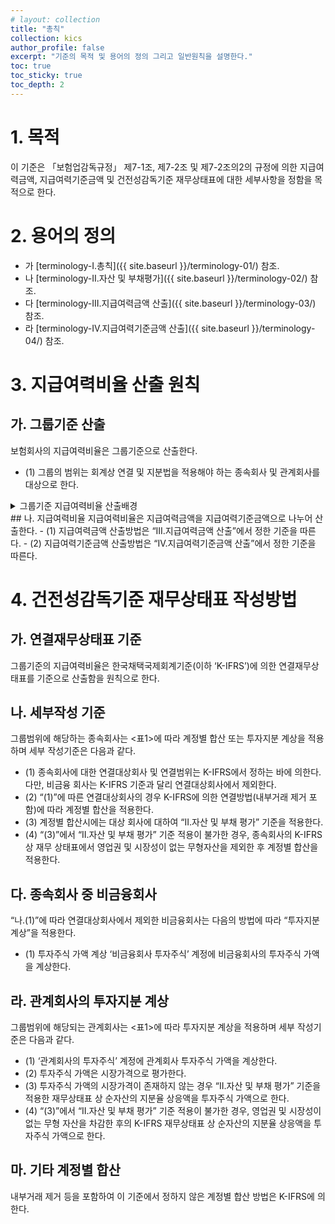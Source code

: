 ```yaml
---
# layout: collection
title: "총칙"
collection: kics
author_profile: false
excerpt: "기준의 목적 및 용어의 정의 그리고 일반원칙을 설명한다."
toc: true
toc_sticky: true
toc_depth: 2
---
```

# 1. 목적
이 기준은 「보험업감독규정」 제7-1조, 제7-2조 및 제7-2조의2의 규정에 의한 지급여력금액, 지급여력기준금액 및 건전성감독기준 재무상태표에 대한 세부사항을 정함을 목적으로 한다.

# 2. 용어의 정의
- 가 [terminology-I.총칙]({{ site.baseurl }}/terminology-01/) 참조.
- 나 [terminology-II.자산 및 부채평가]({{ site.baseurl }}/terminology-02/) 참조.
- 다 [terminology-III.지급여력금액 산출]({{ site.baseurl }}/terminology-03/) 참조.
- 라 [terminology-IV.지급여력기준금액 산출]({{ site.baseurl }}/terminology-04/) 참조.

# 3. 지급여력비율 산출 원칙
## 가. 그룹기준 산출
보험회사의 지급여력비율은 그룹기준으로 산출한다.
- (1) 그룹의 범위는 회계상 연결 및 지분법을 적용해야 하는 종속회사 및 관계회사를 대상으로 한다.

<details>
  <summary> 그룹기준 지급여력비율 산출배경 </summary>
  <div markdown="1">

{% capture notice-1 %}
**< 그룹기준 지급여력비율 산출배경 >**  
’08년 글로벌 금융위기시 자회사 손실로 인해 파산한 대형 보험그룹인 AIG 사례를 계기로 국제적으로 그룹감독에 대한 관심이 증가하였음 (* AIG그룹의 자회사였던 AIGFP(투자은행)가 CDS(4,410억 달러) 등 고위험 자산에 투자하여 그룹 전체에 막대한 손실)  
이에 따라 IAIS는 ’11.9월 공표한 보험핵심원칙(ICP)에서 보험회사의 자본적정성을 그룹 기준으로 평가하도록 기준을 마련하였으며, IMF 및 World Bank의 「금융부문평가프로그램 (FSAP)」에서도 그룹기준 지급여력제도를 중요 평가항목으로 선정하고 있음.  
금융감독원은 국제기준에 부합하면서 지급여력비율을 보다 정교하게 측정하기 위해 연결 RBC제도를 도입(’15년)하였으며, 이와 연계하여 시가평가 기반의 지급여력제도(K-ICS)도 그룹 기준으로 산출
{% endcapture %}

<div class="notice">
  {{ notice-1 | markdownify }}
</div>

</div>
</details>
## 나. 지급여력비율
지급여력비율은 지급여력금액을 지급여력기준금액으로 나누어 산출한다.
- (1) 지급여력금액 산출방법은 “III.지급여력금액 산출”에서 정한 기준을 따른다.
- (2) 지급여력기준금액 산출방법은 “IV.지급여력기준금액 산출”에서 정한 기준을 따른다.

# 4. 건전성감독기준 재무상태표 작성방법
## 가. 연결재무상태표 기준
그룹기준의 지급여력비율은 한국채택국제회계기준(이하 ‘K-IFRS’)에 의한 연결재무상태표를 기준으로 산출함을 원칙으로 한다.
## 나. 세부작성 기준
그룹범위에 해당하는 종속회사는 <표1>에 따라 계정별 합산 또는 투자지분 계상을 적용 하며 세부 작성기준은 다음과 같다.
- (1) 종속회사에 대한 연결대상회사 및 연결범위는 K-IFRS에서 정하는 바에 의한다. 다만, 비금융 회사는 K-IFRS 기준과 달리 연결대상회사에서 제외한다.
- (2) “(1)”에 따른 연결대상회사의 경우 K-IFRS에 의한 연결방법(내부거래 제거 포함)에 따라 계정별 합산을 적용한다.
- (3) 계정별 합산시에는 대상 회사에 대하여 “II.자산 및 부채 평가” 기준을 적용한다.
- (4) “(3)”에서 “II.자산 및 부채 평가” 기준 적용이 불가한 경우, 종속회사의 K-IFRS 상 재무 상태표에서 영업권 및 시장성이 없는 무형자산을 제외한 후 계정별 합산을 적용한다.

## 다. 종속회사 중 비금융회사
“나.(1)”에 따라 연결대상회사에서 제외한 비금융회사는 다음의 방법에 따라 “투자지분 계상”을 적용한다.
- (1) 투자주식 가액 계상
‘비금융회사 투자주식’ 계정에 비금융회사의 투자주식 가액을 계상한다.

## 라. 관계회사의 투자지분 계상
그룹범위에 해당되는 관계회사는 <표1>에 따라 투자지분 계상을 적용하며 세부 작성기준은 다음과 같다.
- (1) ‘관계회사의 투자주식’ 계정에 관계회사 투자주식 가액을 계상한다.
- (2) 투자주식 가액은 시장가격으로 평가한다.
- (3) 투자주식 가액의 시장가격이 존재하지 않는 경우 “II.자산 및 부채 평가” 기준을 적용한 재무상태표 상 순자산의 지분율 상응액을 투자주식 가액으로 한다.
- (4) “(3)”에서 “II.자산 및 부채 평가” 기준 적용이 불가한 경우, 영업권 및 시장성이 없는 무형 자산을 차감한 후의 K-IFRS 재무상태표 상 순자산의 지분율 상응액을 투자주식 가액으로 한다.

## 마. 기타 계정별 합산
내부거래 제거 등을 포함하여 이 기준에서 정하지 않은 계정별 합산 방법은 K-IFRS에 의한다.

